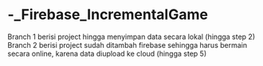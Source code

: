 # -_Firebase_IncrementalGame
Branch 1 berisi project hingga menyimpan data secara lokal (hingga step 2)
Branch 2 berisi project sudah ditambah firebase sehingga harus bermain secara online, karena data diupload ke cloud (hingga step 5)
